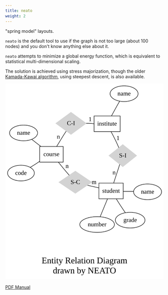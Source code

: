 ```yaml
---
title: neato
weight: 2
---
```

"spring model" layouts.

`neato` is the default tool to use if the graph is not too large (about 100 nodes)
and you don't know anything else about it.

`neato` attempts to minimize a global energy function, which is equivalent to
statistical multi-dimensional scaling.

The solution is achieved using stress majorization, though the older
[Kamada-Kawai algorithm](https://doi.org/10.1016%2F0020-0190%2889%2990102-6), using steepest descent, is also available.

<p style="text-align: center;">
  <a href="/Gallery/undirected/ER.html">
    <img src="/Gallery/undirected/ER.svg">
  </a>
</p>

[PDF Manual](/pdf/dot.1.pdf)
